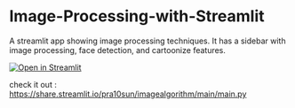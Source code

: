 # Image-Processing-with-Streamlit
A streamlit app showing image processing techniques.
It has a sidebar with image processing, face detection, and cartoonize features.

[![Open in Streamlit](https://static.streamlit.io/badges/streamlit_badge_black_white.svg)](https://share.streamlit.io/aniketwattamwar/image-processing-with-streamlit/main/main.py)


check it out : https://share.streamlit.io/pra10sun/imagealgorithm/main/main.py
